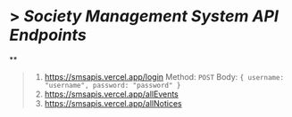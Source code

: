 # > ***Society Management System API Endpoints***

 **

> 1. https://smsapis.vercel.app/login
	Method: `POST`
	Body: `{
			username: "username",
			password: "password"
		}`
> 2. https://smsapis.vercel.app/allEvents 
>  3. https://smsapis.vercel.app/allNotices